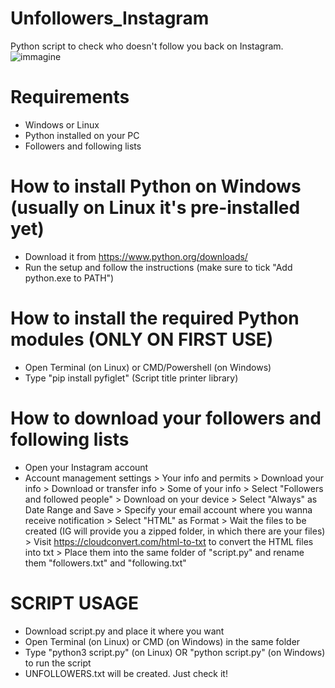 # Unfollowers_Instagram
Python script to check who doesn't follow you back on Instagram.
![immagine](https://github.com/user-attachments/assets/da8689a0-babe-493b-a54e-a17044fa93ea)

# Requirements
- Windows or Linux
- Python installed on your PC
- Followers and following lists

# How to install Python on Windows (usually on Linux it's pre-installed yet)
- Download it from https://www.python.org/downloads/
- Run the setup and follow the instructions (make sure to tick "Add python.exe to PATH")

# How to install the required Python modules (ONLY ON FIRST USE)
- Open Terminal (on Linux) or CMD/Powershell (on Windows)
- Type "pip install pyfiglet"      (Script title printer library)

# How to download your followers and following lists
- Open your Instagram account
- Account management settings > Your info and permits > Download your info > Download or transfer info > Some of your info > Select "Followers and followed people" > Download on your device > Select "Always" as Date Range and Save > Specify your email account where you wanna receive notification > Select "HTML" as Format > Wait the files to be created (IG will provide you a zipped folder, in which there are your files) > Visit https://cloudconvert.com/html-to-txt to convert the HTML files into txt > Place them into the same folder of "script.py" and rename them "followers.txt" and "following.txt"
  
# SCRIPT USAGE
- Download script.py and place it where you want
- Open Terminal (on Linux) or CMD (on Windows) in the same folder
- Type "python3 script.py" (on Linux) OR "python script.py" (on Windows) to run the script
- UNFOLLOWERS.txt will be created. Just check it!
